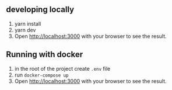 ## developing locally

1. yarn install
2. yarn dev
3. Open [http://localhost:3000](http://localhost:3000) with your browser to see the result.

## Running with docker

1. in the root of the project create `.env` file
2. run `docker-compose up`
3. Open [http://localhost:3000](http://localhost:3000) with your browser to see the result.
